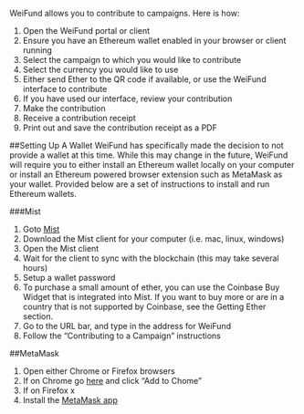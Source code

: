 
WeiFund allows you to contribute to campaigns. Here is how:

1. Open the WeiFund portal or client
2. Ensure you have an Ethereum wallet enabled in your browser or client running
3. Select the campaign to which you would like to contribute
4. Select the currency you would like to use
5. Either send Ether to the QR code if available, or use the WeiFund interface to contribute
6. If you have used our interface, review your contribution
7. Make the contribution
8. Receive a contribution receipt
9. Print out and save the contribution receipt as a PDF

##Setting Up A Wallet
WeiFund has specifically made the decision to not provide a wallet at this time. While this may change in the future, WeiFund will require you to either install an Ethereum wallet locally on your computer or install an Ethereum powered browser extension such as MetaMask as your wallet. Provided below are a set of instructions to install and run Ethereum wallets.

###Mist

1. Goto [Mist](https://github.com/ethereum/mist)
2. Download the Mist client for your computer (i.e. mac, linux, windows)
3. Open the Mist client
4. Wait for the client to sync with the blockchain (this may take several hours)
5. Setup a wallet password
6. To purchase a small amount of ether, you can use the Coinbase Buy Widget that is integrated into Mist. If you want to buy more or are in a country that is not supported by Coinbase, see the Getting Ether section.
7. Go to the URL bar, and type in the address for WeiFund
8. Follow the “Contributing to a Campaign” instructions

##MetaMask
1. Open either Chrome or Firefox browsers
2. If on Chrome go [here](https://chrome.google.com/webstore/detail/metamask/nkbihfbeogaeaoehlefnkodbefgpgknn?hl=en) and click “Add to Chome”
3. If on Firefox x
4. Install the [MetaMask app](http://metamask.io)
